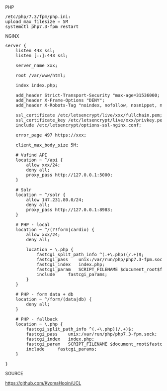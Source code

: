 PHP
<pre>
/etc/php/7.3/fpm/php.ini:
upload_max_filesize = 5M
systemctl php7.3-fpm restart
</pre>
NGINX
<pre>
server {
	listen 443 ssl;
	listen [::]:443 ssl;

	server_name xxx;

	root /var/www/html;

	index index.php;

	add_header Strict-Transport-Security "max-age=31536000; includeSubDomains" always;
	add_header X-Frame-Options "DENY";
	add_header X-Robots-Tag "noindex, nofollow, nosnippet, noarchive";

	ssl_certificate /etc/letsencrypt/live/xxx/fullchain.pem;
	ssl_certificate_key /etc/letsencrypt/live/xxx/privkey.pem;
	include /etc/letsencrypt/options-ssl-nginx.conf;

	error_page 497 https://xxx;

	client_max_body_size 5M;

	# Vufind API
	location ~ ^/api {
		allow xxx/24;
		deny all;
		proxy_pass http://127.0.0.1:5000;
	}

	# Solr
	location ~ ^/solr {
		allow 147.231.80.0/24;
		deny all;
		proxy_pass http://127.0.0.1:8983;
	}

	# PHP - local
	location ~ ^/(?!form|cardio) {
		allow xxx/24;
		deny all;

		location ~ \.php {
			fastcgi_split_path_info ^(.+\.php)(/.+)$;
			fastcgi_pass	unix:/var/run/php/php7.3-fpm.sock;
			fastcgi_index	index.php;
			fastcgi_param	SCRIPT_FILENAME $document_root$fastcgi_script_name;
			include		fastcgi_params;
		}
	}

	# PHP - form data + db
	location ~ ^/form/(data|db) {
		deny all;
	}

	# PHP - fallback
	location ~ \.php {
		fastcgi_split_path_info ^(.+\.php)(/.+)$;
		fastcgi_pass	unix:/var/run/php/php7.3-fpm.sock;
		fastcgi_index	index.php;
		fastcgi_param	SCRIPT_FILENAME $document_root$fastcgi_script_name;
		include		fastcgi_params;
	}

}
</pre>
SOURCE

https://github.com/KyomaHooin/UCL

